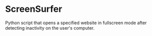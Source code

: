 # ScreenSurfer
Python script that opens a specified website in fullscreen mode after detecting inactivity on the user's computer.
